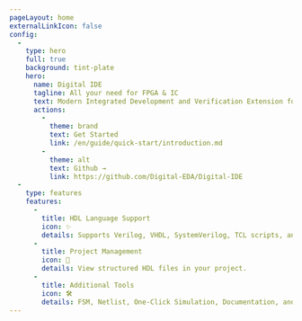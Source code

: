 ```yaml
---
pageLayout: home
externalLinkIcon: false
config:
  -
    type: hero
    full: true
    background: tint-plate
    hero:
      name: Digital IDE
      tagline: All your need for FPGA & IC
      text: Modern Integrated Development and Verification Extension for FPGA & IC
      actions:
        -
          theme: brand
          text: Get Started
          link: /en/guide/quick-start/introduction.md
        -
          theme: alt
          text: Github →
          link: https://github.com/Digital-EDA/Digital-IDE
  -
    type: features
    features:
      - 
        title: HDL Language Support
        icon: ✨
        details: Supports Verilog, VHDL, SystemVerilog, TCL scripts, and more.
      - 
        title: Project Management
        icon: 🎯
        details: View structured HDL files in your project.
      -
        title: Additional Tools
        icon: 🛠️
        details: FSM, Netlist, One-Click Simulation, Documentation, and more to enhance your programming experience.
---
```

